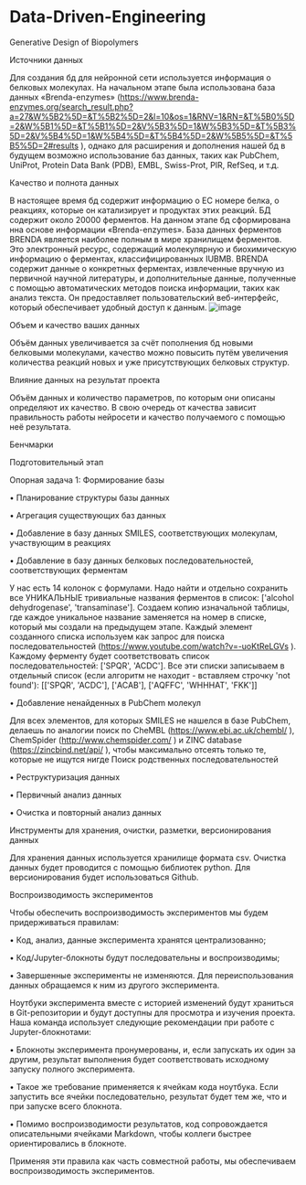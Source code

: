 # Data-Driven-Engineering
Generative Design of Biopolymers

Источники данных

Для создания бд для нейронной сети используется информация о белковых молекулах. На начальном этапе была использована база данных «Brenda-enzymes» (https://www.brenda-enzymes.org/search_result.php?a=27&W%5B2%5D=&T%5B2%5D=2&l=10&os=1&RNV=1&RN=&T%5B0%5D=2&W%5B1%5D=&T%5B1%5D=2&V%5B3%5D=1&W%5B3%5D=&T%5B3%5D=2&V%5B4%5D=1&W%5B4%5D=&T%5B4%5D=2&W%5B5%5D=&T%5B5%5D=2#results ), однако для расширения и дополнения нашей бд в будущем возможно использование баз данных, таких как PubChem, UniProt, Protein Data Bank (PDB), EMBL, Swiss-Prot, PIR, RefSeq, и т.д.

Качество и полнота данных

В настоящее время бд содержит информацию о ЕС номере белка, о реакциях, которые он катализирует и продуктах этих реакций. БД содержит около 20000 ферментов. На данном этапе бд сформирована нна основе информации «Brenda-enzymes». База данных ферментов BRENDA является наиболее полным в мире хранилищем ферментов. Это электронный ресурс, содержащий молекулярную и биохимическую информацию о ферментах, классифицированных IUBMB. BRENDA содержит данные о конкретных ферментах, извлеченные вручную из первичной научной литературы, и дополнительные данные, полученные с помощью автоматических методов поиска информации, таких как анализ текста. Он предоставляет пользовательский веб-интерфейс, который обеспечивает удобный доступ к данным.
![image](https://user-images.githubusercontent.com/127224269/223842527-a666bbe6-f521-4cc6-8bce-2600a73f37e3.png)

 
Объем и качество ваших данных

Объём данных увеличивается за счёт пополнения бд новыми белковыми молекулами, качество можно повысить  путём увеличения количества реакций новых и уже присутствующих белковых структур. 

Влияние данных на результат проекта

Объём данных и количество параметров, по которым они описаны определяют их качество. В свою очередь от качества зависит правильность работы нейросети и качество получаемого с помощью неё результата.

Бенчмарки

Подготовительный этап

Опорная задача 1: Формирование базы
 
•	Планирование структуры базы данных

•	Агрегация существующих баз данных

•	Добавление в базу данных SMILES, соответствующих молекулам, участвующим в реакциях

•	Добавление в базу данных белковых последовательностей, соответствующих ферментам

У нас есть 14 колонок с формулами. Надо найти и отдельно сохранить все УНИКАЛЬНЫЕ тривиальные названия ферментов в список: ['alcohol dehydrogenase', 'transaminase']. Создаем копию изначальной таблицы, где каждое уникальное название заменяется на номер в списке, который мы создали на предыдущем этапе. Каждый элемент созданного списка используем как запрос для поиска последовательностей (https://www.youtube.com/watch?v=-uoKtReLGVs ). Каждому ферменту будет соответствовать список последовательностей: ['SPQR', 'ACDC']. Все эти списки записываем в отдельный список (если алгоритм не находит - вставляем строчку 'not found'): [['SPQR', 'ACDC'], ['ACAB'], ['AQFFC', 'WHHHAT', 'FKK']]

•	Добавление ненайденных в PubChem молекул

Для всех элементов, для которых SMILES не нашелся в базе PubChem, делаешь по аналогии поиск по CheMBL (https://www.ebi.ac.uk/chembl/  ), ChemSpider (http://www.chemspider.com/ ) и ZINC database (https://zincbind.net/api/ ), чтобы максимально отсеять только те, которые не ищутся нигде Поиск родственных последовательностей

•	Реструктуризация данных

•	Первичный анализ данных

•	Очистка и повторный анализ данных

Инструменты для хранения, очистки, разметки, версионирования данных 

Для хранения данных используется хранилище формата  csv. Очистка данных будет проводится с помощью библиотек python. Для версионирования будет использоваться Github. 

Воспроизводимость экспериментов

Чтобы обеспечить воспроизводимость экспериментов мы будем придерживаться правилам:

•	Код, анализ, данные эксперимента хранятся централизованно;

•	Код/Jupyter-блокноты будут последовательны и воспроизводимы;

•	Завершенные эксперименты не изменяются. Для переиспользования данных обращаемся к ним из другого эксперимента.

Ноутбуки эксперимента вместе с историей изменений будут храниться в Git-репозитории и будут доступны для просмотра и изучения проекта.
Наша команда использует следующие рекомендации при работе с Jupyter-блокнотами: 

•	Блокноты эксперимента пронумерованы, и, если запускать их один за другим, результат выполнения будет соответствовать исходному запуску полного эксперимента.

•	Такое же требование применяется к ячейкам кода ноутбука. Если запустить все ячейки последовательно, результат будет тем же, что и при запуске всего блокнота. 

•	Помимо воспроизводимости результатов, код сопровождается описательными ячейками Markdown, чтобы коллеги быстрее ориентировались в блокноте. 

Применяя эти правила как часть совместной работы, мы обеспечиваем воспроизводимость экспериментов.


